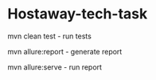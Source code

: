 # Hostaway-tech-task
mvn clean test - run tests

mvn allure:report - generate report

mvn allure:serve - run report
